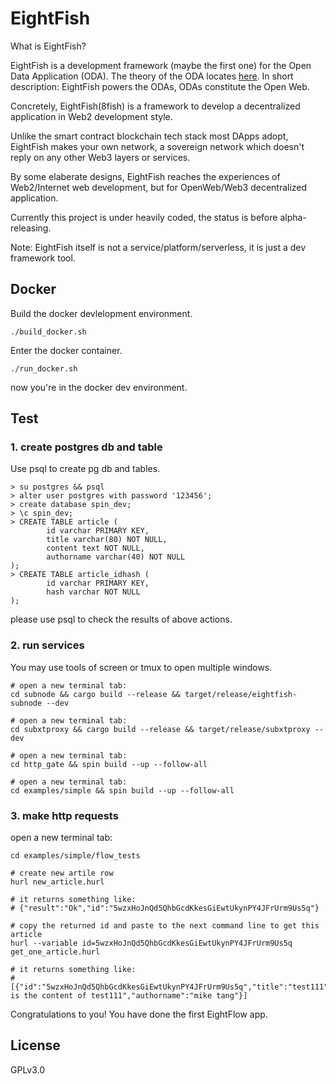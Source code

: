 # EightFish

What is EightFish?

EightFish is a development framework (maybe the first one) for the Open Data Application (ODA). The theory of the ODA locates [here](https://medium.com/@daogangtang/the-road-to-open-web-b684879a5571). In short description: EightFish powers the ODAs, ODAs constitute the Open Web.

Concretely, EightFish(8fish) is a framework to develop a decentralized application in Web2 development style.

Unlike the smart contract blockchain tech stack most DApps adopt, EightFish makes your own network, a sovereign network which doesn't reply on any other Web3 layers or services.

By some elaberate designs, EightFish reaches the experiences of Web2/Internet web development, but for OpenWeb/Web3 decentralized application.

Currently this project is under heavily coded, the status is before alpha-releasing.

Note: EightFish itself is not a service/platform/serverless, it is just a dev framework tool.

## Docker

Build the docker devlelopment environment.

```
./build_docker.sh
```

Enter the docker container.

```
./run_docker.sh
```

now you're in the docker dev environment.

## Test

### 1. create postgres db and table

Use psql to create pg db and tables.

```
> su postgres && psql
> alter user postgres with password '123456';
> create database spin_dev;
> \c spin_dev;
> CREATE TABLE article (
        id varchar PRIMARY KEY,
        title varchar(80) NOT NULL,
        content text NOT NULL,
        authorname varchar(40) NOT NULL
);
> CREATE TABLE article_idhash (
        id varchar PRIMARY KEY,
        hash varchar NOT NULL
);

```

please use psql to check the results of above actions.

### 2. run services

You may use tools of screen or tmux to open multiple windows.

```
# open a new terminal tab:
cd subnode && cargo build --release && target/release/eightfish-subnode --dev

# open a new terminal tab:
cd subxtproxy && cargo build --release && target/release/subxtproxy --dev

# open a new terminal tab:
cd http_gate && spin build --up --follow-all

# open a new terminal tab:
cd examples/simple && spin build --up --follow-all

```

### 3. make http requests

open a new terminal tab:

```
cd examples/simple/flow_tests

# create new artile row
hurl new_article.hurl

# it returns something like:
# {"result":"Ok","id":"5wzxHoJnQd5QhbGcdKkesGiEwtUkynPY4JFrUrm9Us5q"}

# copy the returned id and paste to the next command line to get this article
hurl --variable id=5wzxHoJnQd5QhbGcdKkesGiEwtUkynPY4JFrUrm9Us5q get_one_article.hurl

# it returns something like:
# [{"id":"5wzxHoJnQd5QhbGcdKkesGiEwtUkynPY4JFrUrm9Us5q","title":"test111","content":"this is the content of test111","authorname":"mike tang"}]

```

Congratulations to you! You have done the first EightFlow app.

## License

GPLv3.0
